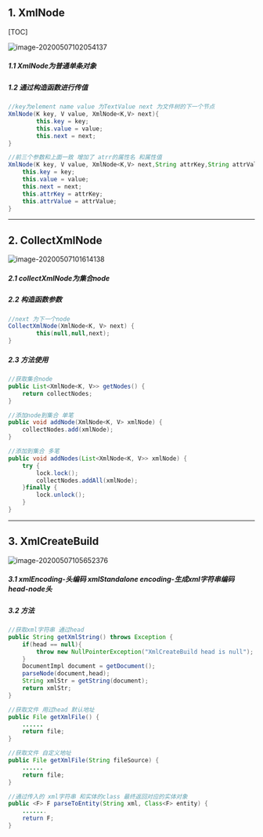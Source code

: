 ## 1. XmlNode

[TOC]

![image-20200507102054137](C:\Users\lzx\AppData\Roaming\Typora\typora-user-images\image-20200507102054137.png)

##### 1.1 XmlNode为普通单条对象

##### 1.2  通过构造函数进行传值

```java
//key为element name value 为TextValue next 为文件树的下一个节点
XmlNode(K key, V value, XmlNode<K,V> next){
    	this.key = key;
        this.value = value;
        this.next = next;
}
```

```java
//前三个参数和上面一致 增加了 atrr的属性名 和属性值
XmlNode(K key, V value, XmlNode<K,V> next,String attrKey,String attrValue) {
    this.key = key;
    this.value = value;
    this.next = next;
    this.attrKey = attrKey;
    this.attrValue = attrValue;
}
```

------

## 2. CollectXmlNode



![image-20200507101614138](C:\Users\lzx\AppData\Roaming\Typora\typora-user-images\image-20200507101614138.png)



##### 2.1 collectXmlNode为集合node

##### 2.2 构造函数参数

```java
//next 为下一个node
CollectXmlNode(XmlNode<K, V> next) {
        this(null,null,next);
}
```

##### 2.3 方法使用

```java
//获取集合node
public List<XmlNode<K, V>> getNodes() {
    return collectNodes;
}
```

```java
//添加node到集合 单笔
public void addNode(XmlNode<K, V> xmlNode) {
    collectNodes.add(xmlNode);
}
```

```java
//添加到集合 多笔
public void addNodes(List<XmlNode<K, V>> xmlNode) {
    try {
        lock.lock();
        collectNodes.addAll(xmlNode);
    }finally {
        lock.unlock();
    }
}
```

------

## 3. XmlCreateBuild

![image-20200507105652376](C:\Users\lzx\AppData\Roaming\Typora\typora-user-images\image-20200507105652376.png)

##### 3.1 xmlEncoding-头编码 xmlStandalone  encoding-生成xml字符串编码  head-node头

##### 3.2 方法

```java
//获取xml字符串 通过head
public String getXmlString() throws Exception {
    if(head == null){
        throw new NullPointerException("XmlCreateBuild head is null");
    }
    DocumentImpl document = getDocument();
    parseNode(document,head);
    String xmlStr = getString(document);
    return xmlStr;
}
```

```java
//获取文件 用过head 默认地址
public File getXmlFile() {
    ......
    return file;
}
```

```java
//获取文件 自定义地址
public File getXmlFile(String fileSource) {
    ......
    return file;
}
```

```java
//通过传入的 xml字符串 和实体的class 最终返回对应的实体对象
public <F> F parseToEntity(String xml, Class<F> entity) {
    .......
    return F;
}
```